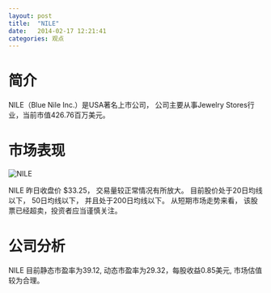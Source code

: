 ```yaml
---
layout: post
title:  "NILE"
date:   2014-02-17 12:21:41
categories: 观点
---
```


# 简介
NILE（Blue Nile Inc.）是USA著名上市公司，
公司主要从事Jewelry Stores行业，当前市值426.76百万美元。

# 市场表现

![NILE](http://finviz.com/chart.ashx?t=NILE&ty=c&ta=1&p=d&s=l)

NILE 昨日收盘价 $33.25，
交易量较正常情况有所放大。
目前股价处于20日均线以下，
50日均线以下，
并且处于200日均线以下。
从短期市场走势来看，
该股票已经超卖，投资者应当谨慎关注。

# 公司分析
NILE 目前静态市盈率为39.12, 动态市盈率为29.32，每股收益0.85美元,
市场估值较为合理。
